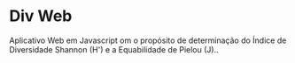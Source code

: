 # Div Web
Aplicativo Web em Javascript  om o propósito de determinação do Índice de Diversidade Shannon (H') e a Equabilidade de Pielou (J)..
